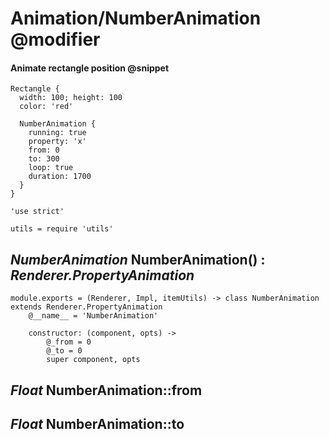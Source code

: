 Animation/NumberAnimation @modifier
=========================

#### Animate rectangle position @snippet

```style
Rectangle {
  width: 100; height: 100
  color: 'red'

  NumberAnimation {
    running: true
    property: 'x'
    from: 0
    to: 300
    loop: true
    duration: 1700
  }
} 
```

	'use strict'

	utils = require 'utils'

*NumberAnimation* NumberAnimation() : *Renderer.PropertyAnimation*
-------------------------------------------------------------------

	module.exports = (Renderer, Impl, itemUtils) -> class NumberAnimation extends Renderer.PropertyAnimation
		@__name__ = 'NumberAnimation'

		constructor: (component, opts) ->
			@_from = 0
			@_to = 0
			super component, opts

*Float* NumberAnimation::from
-----------------------------

*Float* NumberAnimation::to
---------------------------